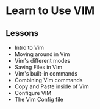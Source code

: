 # Learn to Use VIM
## Lessons

- Intro to Vim
- Moving around in Vim
- Vim's different modes
- Saving Files in Vim
- Vim's built-in commands
- Combining Vim commands
- Copy and Paste inside of Vim
- Configure VIM
- The Vim Config file
